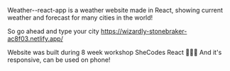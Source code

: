 Weather--react-app is a weather website made in React, showing current weather and forecast for many cities in the world! 

So go ahead and type your city https://wizardly-stonebraker-ac8f03.netlify.app/

Website was built during 8 week workshop SheCodes React 👩🏼‍💻 
And it's responsive, can be used on phone! 
